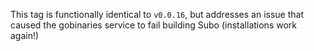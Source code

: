 This tag is functionally identical to `v0.0.16`, but addresses an issue that caused the gobinaries service to fail building Subo (installations work again!)